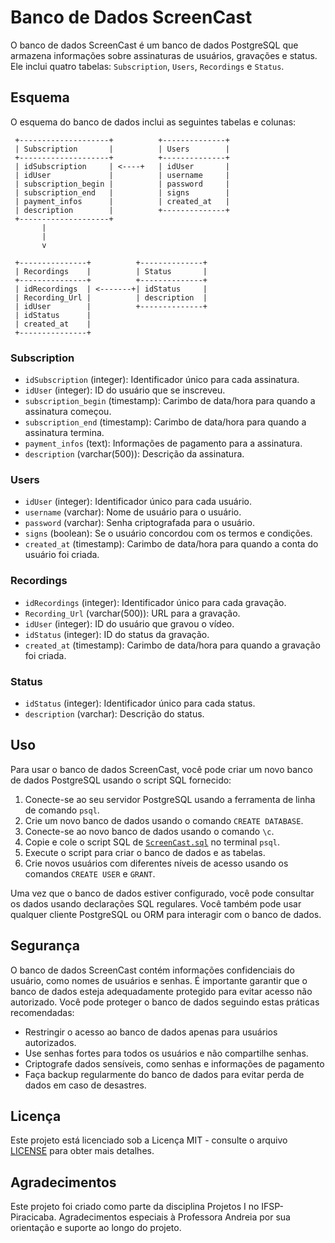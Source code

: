 # Banco de Dados ScreenCast

O banco de dados ScreenCast é um banco de dados PostgreSQL que armazena informações sobre assinaturas de usuários, gravações e status. Ele inclui quatro tabelas: `Subscription`, `Users`, `Recordings` e `Status`.

## Esquema

O esquema do banco de dados inclui as seguintes tabelas e colunas:


     +--------------------+          +--------------+
     | Subscription       |          | Users        |
     +--------------------+          +--------------+
     | idSubscription     | <----+   | idUser       |
     | idUser             |          | username     |
     | subscription_begin |          | password     |
     | subscription_end   |          | signs        |
     | payment_infos      |          | created_at   |
     | description        |          +--------------+
     +--------------------+
           |
           |
           v

     +---------------+          +--------------+
     | Recordings    |          | Status       |
     +---------------+          +--------------+
     | idRecordings  | <-------+| idStatus     |
     | Recording_Url |          | description  |
     | idUser        |          +--------------+
     | idStatus      |
     | created_at    |
     +---------------+

### Subscription

- `idSubscription` (integer): Identificador único para cada assinatura.
- `idUser` (integer): ID do usuário que se inscreveu.
- `subscription_begin` (timestamp): Carimbo de data/hora para quando a assinatura começou.
- `subscription_end` (timestamp): Carimbo de data/hora para quando a assinatura termina.
- `payment_infos` (text): Informações de pagamento para a assinatura.
- `description` (varchar(500)): Descrição da assinatura.

### Users

- `idUser` (integer): Identificador único para cada usuário.
- `username` (varchar): Nome de usuário para o usuário.
- `password` (varchar): Senha criptografada para o usuário.
- `signs` (boolean): Se o usuário concordou com os termos e condições.
- `created_at` (timestamp): Carimbo de data/hora para quando a conta do usuário foi criada.

### Recordings

- `idRecordings` (integer): Identificador único para cada gravação.
- `Recording_Url` (varchar(500)): URL para a gravação.
- `idUser` (integer): ID do usuário que gravou o vídeo.
- `idStatus` (integer): ID do status da gravação.
- `created_at` (timestamp): Carimbo de data/hora para quando a gravação foi criada.

### Status

- `idStatus` (integer): Identificador único para cada status.
- `description` (varchar): Descrição do status.


## Uso

Para usar o banco de dados ScreenCast, você pode criar um novo banco de dados PostgreSQL usando o script SQL fornecido:

1. Conecte-se ao seu servidor PostgreSQL usando a ferramenta de linha de comando `psql`.
2. Crie um novo banco de dados usando o comando `CREATE DATABASE`.
3. Conecte-se ao novo banco de dados usando o comando `\c`.
4. Copie e cole o script SQL de [`ScreenCast.sql`](ScreenCast.sql) no terminal `psql`.
5. Execute o script para criar o banco de dados e as tabelas.
6. Crie novos usuários com diferentes níveis de acesso usando os comandos `CREATE USER` e `GRANT`.

Uma vez que o banco de dados estiver configurado, você pode consultar os dados usando declarações SQL regulares. Você também pode usar qualquer cliente PostgreSQL ou ORM para interagir com o banco de dados.

## Segurança

O banco de dados ScreenCast contém informações confidenciais do usuário, como nomes de usuários e senhas. É importante garantir que o banco de dados esteja adequadamente protegido para evitar acesso não autorizado. Você pode proteger o banco de dados seguindo estas práticas recomendadas:

- Restringir o acesso ao banco de dados apenas para usuários autorizados.
- Use senhas fortes para todos os usuários e não compartilhe senhas.
- Criptografe dados sensíveis, como senhas e informações de pagamento
- Faça backup regularmente do banco de dados para evitar perda de dados em caso de desastres.

## Licença
Este projeto está licenciado sob a Licença MIT - consulte o arquivo [LICENSE](LICENSE) para obter mais detalhes.


## Agradecimentos

Este projeto foi criado como parte da disciplina Projetos I no IFSP-Piracicaba. Agradecimentos especiais à Professora Andreia por sua orientação e suporte ao longo do projeto.
